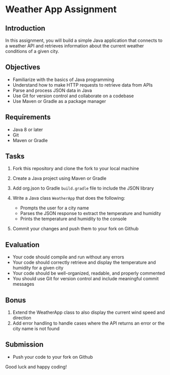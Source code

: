 # Weather App Assignment

## Introduction
In this assignment, you will build a simple Java application that connects to a weather API and retrieves information about the current weather conditions of a given city.

## Objectives
- Familiarize with the basics of Java programming
- Understand how to make HTTP requests to retrieve data from APIs
- Parse and process JSON data in Java
- Use Git for version control and collaborate on a codebase
- Use Maven or Gradle as a package manager

## Requirements
- Java 8 or later
- Git
- Maven or Gradle

## Tasks
1. Fork this repository and clone the fork to your local machine
2. Create a Java project using Maven or Gradle
3. Add org.json to Gradle `build.gradle` file to include the JSON library

4. Write a Java class `WeatherApp` that does the following:
    - Prompts the user for a city name
    - Parses the JSON response to extract the temperature and humidity
    - Prints the temperature and humidity to the console

5. Commit your changes and push them to your fork on Github

## Evaluation
- Your code should compile and run without any errors
- Your code should correctly retrieve and display the temperature and humidity for a given city
- Your code should be well-organized, readable, and properly commented
- You should use Git for version control and include meaningful commit messages

## Bonus
1. Extend the WeatherApp class to also display the current wind speed and direction
2. Add error handling to handle cases where the API returns an error or the city name is not found

## Submission
- Push your code to your fork on Github

Good luck and happy coding!

